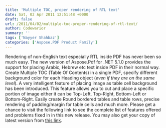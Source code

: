 ```yaml
---
title: 'Multiple TOC, proper rendering of RTL text'
date: Sat, 02 Apr 2011 12:51:48 +0000
draft: false
url: /2011/04/02/multiple-toc-proper-rendering-of-rtl-text/
author: Codewarior
summary: ''
tags: ['Nayyer Shahbaz']
categories: ['Aspose.PDF Product Family']
---
```


Rendering of non-English text especially RTL inside PDF has never been so much easy. The new version of Aspose.Pdf for .NET 5.1.0 provides the support for placing Arabic, Hebrew etc text inside PDF in their normal way. Create Multiple TOC (Table Of Contents) in a single PDF, specify different background color for each Heading object (_even if they are on the same level_). A very intelligent feature of placing image as table cell background has been introduced. This feature allows you to cut and place a specific portion of image either it can be Top-Left, Top-Right, Bottom-Left or Bottom-Right. Easily create Round bordered tables and table rows, precise rendering of padding/margin for table cells and much more. Please get a chance to visit the following link to see the complete list of features offered and problems fixed in in this new release. You may also get your copy of latest version from [this link][1].




[1]: http://www.aspose.com/community/files/51/.net-components/aspose.pdf-for-.net/entry294597.aspx




